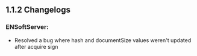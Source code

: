 ## 1.1.2 Changelogs

### ENSoftServer:

- Resolved a bug where hash and documentSize values weren't updated after acquire sign

